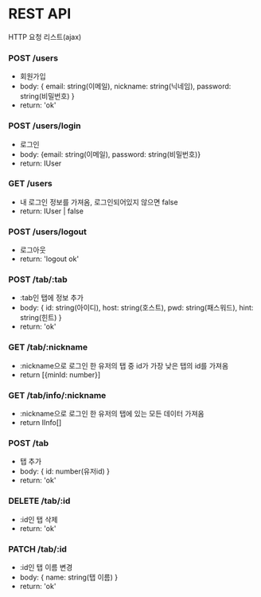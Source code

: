 # REST API

HTTP 요청 리스트(ajax)

### POST /users

- 회원가입
- body: { email: string(이메일), nickname: string(닉네임), password: string(비밀번호) }
- return: 'ok'

### POST /users/login

- 로그인
- body: {email: string(이메일), password: string(비밀번호)}
- return: IUser

### GET /users

- 내 로그인 정보를 가져옴, 로그인되어있지 않으면 false
- return: IUser | false

### POST /users/logout

- 로그아웃
- return: 'logout ok'

### POST /tab/:tab

- :tab인 탭에 정보 추가
- body: { id: string(아이디), host: string(호스트), pwd: string(패스워드), hint: string(힌트) }
- return: 'ok'

### GET /tab/:nickname

- :nickname으로 로그인 한 유저의 탭 중 id가 가장 낮은 탭의 id를 가져옴
- return [{minId: number}]

### GET /tab/info/:nickname

- :nickname으로 로그인 한 유저의 탭에 있는 모든 데이터 가져옴
- return IInfo[]

### POST /tab

- 탭 추가
- body: { id: number(유저id) }
- return: 'ok'

### DELETE /tab/:id

- :id인 탭 삭제
- return: 'ok'

### PATCH /tab/:id

- :id인 탭 이름 변경
- body: { name: string(탭 이름) }
- return: 'ok'

